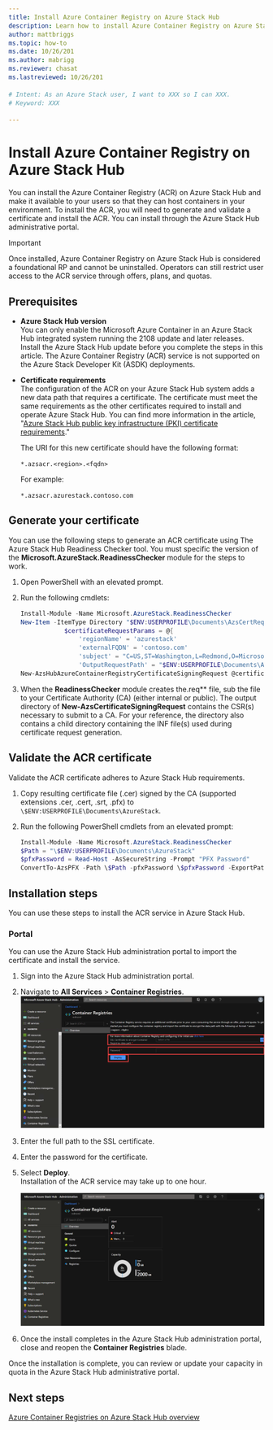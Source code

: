 ```yaml
---
title: Install Azure Container Registry on Azure Stack Hub 
description: Learn how to install Azure Container Registry on Azure Stack Hub.
author: mattbriggs
ms.topic: how-to
ms.date: 10/26/201
ms.author: mabrigg
ms.reviewer: chasat
ms.lastreviewed: 10/26/201

# Intent: As an Azure Stack user, I want to XXX so I can XXX.
# Keyword: XXX

---
```


# Install Azure Container Registry on Azure Stack Hub

You can install the Azure Container Registry (ACR) on Azure Stack Hub and make it available to your users so that they can host containers in your environment. To install the ACR, you will need to generate and validate a certificate and install the ACR. You can install through the Azure Stack Hub administrative portal.


>[!IMPORTANT] 
>Once installed, Azure Container Registry on Azure Stack Hub is considered a foundational RP and cannot be uninstalled. Operators can still restrict user access to the ACR service through offers, plans, and quotas.

## Prerequisites

* **Azure Stack Hub version**  
    You can only enable the Microsoft Azure Container in an Azure Stack Hub integrated system running the 2108 update and later releases. Install the Azure Stack Hub update before you complete the steps in this article. The Azure Container Registry (ACR) service is not supported on the Azure Stack Developer Kit (ASDK) deployments.
* **Certificate requirements**  
    The configuration of the ACR on your Azure Stack Hub system adds a new data path that requires a certificate. The certificate must meet the same requirements as the other certificates required to install and operate Azure Stack Hub. You can find more information in the article, "[Azure Stack Hub public key infrastructure (PKI) certificate requirements](/azure-stack-pki-certs.md)."

    The URI for this new certificate should have the following format:

    `*.azsacr.<region>.<fqdn>`

    For example:

    `*.azsacr.azurestack.contoso.com`
## Generate your certificate

You can use the following steps to generate an ACR certificate using The Azure Stack Hub Readiness Checker tool. You must specific the version of the **Microsoft.AzureStack.ReadinessChecker** module for the steps to work.

1. Open PowerShell with an elevated prompt.

2. Run the following cmdlets:

    ```powershell  
    Install-Module -Name Microsoft.AzureStack.ReadinessChecker 
    New-Item -ItemType Directory "$ENV:USERPROFILE\Documents\AzsCertRequests"
                $certificateRequestParams = @{
                    'regionName' = 'azurestack'
                    'externalFQDN' = 'contoso.com'
                    'subject' = "C=US,ST=Washington,L=Redmond,O=Microsoft,OU=Azure Stack"
                    'OutputRequestPath' = "$ENV:USERPROFILE\Documents\AzsCertRequests" }
    New-AzsHubAzureContainerRegistryCertificateSigningRequest @certificateRequestParams
    ```

3. When the **ReadinessChecker** module creates the.req** file, sub the file to your Certificate Authority (CA) 
(either internal or public). The output directory of **New-AzsCertificateSigningRequest** 
contains the CSR(s) necessary to submit to a CA. For your reference, the directory also 
contains a child directory containing the INF file(s) used during certificate request generation.

## Validate the ACR certificate

Validate the ACR certificate adheres to Azure Stack Hub requirements.

1. Copy resulting certificate file (.cer) signed by the CA (supported extensions .cer, .cert, .srt, .pfx) to `\$ENV:USERPROFILE\Documents\AzureStack`.

2. Run the following PowerShell cmdlets from an elevated prompt:

    ```powershell
    Install-Module -Name Microsoft.AzureStack.ReadinessChecker 
    $Path = "\$ENV:USERPROFILE\Documents\AzureStack"
    $pfxPassword = Read-Host -AsSecureString -Prompt "PFX Password"
    ConvertTo-AzsPFX -Path \$Path -pfxPassword \$pfxPassword -ExportPath \$Path
    ```
## Installation steps

You can use these steps to install the ACR service in Azure Stack Hub.

### Portal

You can use the Azure Stack Hub administration portal to import the certificate and install the service.

1.  Sign into the Azure Stack Hub administration portal.
2. Navigate to **All Services** > **Container Registries**.
    ![Get the Azure Stack Hub container registry.](media/container-registries-install/azure-stack-hub-container-registries-install.png)
3. Enter the full path to the SSL certificate.
3. Enter the password for the certificate.
4. Select **Deploy**.  
    Installation of the ACR service may take up to one hour.

    ![Azure Stack Hub container registry is installed.](media/container-registries-install/azure-stack-hub-container-registries.png)

5. Once the install completes in the Azure Stack Hub administration portal, close and reopen the **Container Registries** blade.



Once the installation is complete, you can review or update your capacity in quota in the Azure Stack Hub administrative portal.

## Next steps

[Azure Container Registries on Azure Stack Hub overview](container-registries-overview.md)
